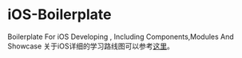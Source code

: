 # iOS-Boilerplate
Boilerplate For iOS Developing , Including Components,Modules And Showcase
关于iOS详细的学习路线图可以参考[这里](https://github.com/wxyyxc1992/Coder-Knowledge-Graph#%E5%BD%93%E6%88%91%E8%A6%81%E5%AD%A6%E4%B9%A0%E5%AE%A2%E6%88%B7%E7%AB%AF%E5%BC%80%E5%8F%91iosandroidhybridwebapp)。
